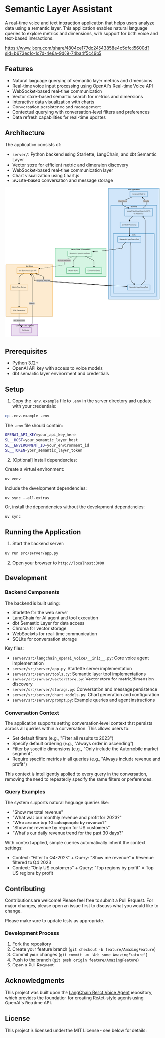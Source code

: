 # Semantic Layer Assistant

A real-time voice and text interaction application that helps users analyze data using a semantic layer. This application enables natural language queries to explore metrics and dimensions, with support for both voice and text-based interactions.

https://www.loom.com/share/4804ce177dc24543858e4c5dfcd5600d?sid=b673ec1c-1c7d-4e6a-9d69-74ba4f5c49b5

## Features

- Natural language querying of semantic layer metrics and dimensions
- Real-time voice input processing using OpenAI's Real-time Voice API
- WebSocket-based real-time communication
- Vector store-based semantic search for metrics and dimensions
- Interactive data visualization with charts
- Conversation persistence and management
- Contextual querying with conversation-level filters and preferences
- Data refresh capabilities for real-time updates

## Architecture

The application consists of:
- `server/`: Python backend using Starlette, LangChain, and dbt Semantic Layer
- Vector store for efficient metric and dimension discovery
- WebSocket-based real-time communication layer
- Chart visualization using Chart.js
- SQLite-based conversation and message storage

![Application Architecture](assets/diagram.png)

## Prerequisites

- Python 3.12+
- OpenAI API key with access to voice models
- dbt semantic layer environment and credentials

## Setup

1. Copy the `.env.example` file to `.env` in the server directory and update with your credentials:

```bash
cp .env.example .env
```

The `.env` file should contain:

```bash
OPENAI_API_KEY=your_api_key_here
SL__HOST=your_semantic_layer_host
SL__ENVIRONMENT_ID=your_environment_id
SL__TOKEN=your_semantic_layer_token
```

2. [Optional] Install dependencies:

Create a virtual environment:

```
uv venv
```

Include the development dependencies:
```
uv sync --all-extras
```

Or, install the dependencies without the development dependencies:

```
uv sync
```

## Running the Application

1. Start the backend server:
```bash
uv run src/server/app.py
```

2. Open your browser to `http://localhost:3000`

## Development

### Backend Components

The backend is built using:
- Starlette for the web server
- LangChain for AI agent and tool execution
- dbt Semantic Layer for data access
- Chroma for vector storage
- WebSockets for real-time communication
- SQLite for conversation storage

Key files:
- `server/src/langchain_openai_voice/__init__.py`: Core voice agent implementation
- `server/src/server/app.py`: Starlette server implementation
- `server/src/server/tools.py`: Semantic layer tool implementations
- `server/src/server/vectorstore.py`: Vector store for metric/dimension discovery
- `server/src/server/storage.py`: Conversation and message persistence
- `server/src/server/chart_models.py`: Chart generation and configuration
- `server/src/server/prompt.py`: Example queries and agent instructions

### Conversation Context

The application supports setting conversation-level context that persists across all queries within a conversation. This allows users to:

- Set default filters (e.g., "Filter all results to 2023")
- Specify default ordering (e.g., "Always order in ascending")
- Filter by specific dimensions (e.g., "Only include the Automobile market segment")
- Require specific metrics in all queries (e.g., "Always include revenue and profit")

This context is intelligently applied to every query in the conversation, removing the need to repeatedly specify the same filters or preferences.

### Query Examples

The system supports natural language queries like:
- "Show me total revenue"
- "What was our monthly revenue and profit for 2023?"
- "Who are our top 10 salespeople by revenue?"
- "Show me revenue by region for US customers"
- "What's our daily revenue trend for the past 30 days?"

With context applied, simple queries automatically inherit the context settings:
- Context: "Filter to Q4-2023" + Query: "Show me revenue" = Revenue filtered to Q4 2023
- Context: "Only US customers" + Query: "Top regions by profit" = Top US regions by profit

## Contributing

Contributions are welcome! Please feel free to submit a Pull Request. For major changes, please open an issue first to discuss what you would like to change.

Please make sure to update tests as appropriate.

### Development Process

1. Fork the repository
2. Create your feature branch (`git checkout -b feature/AmazingFeature`)
3. Commit your changes (`git commit -m 'Add some AmazingFeature'`)
4. Push to the branch (`git push origin feature/AmazingFeature`)
5. Open a Pull Request

## Acknowledgments

This project was built upon the [LangChain React Voice Agent](https://github.com/langchain-ai/react-voice-agent) repository, which provides the foundation for creating ReAct-style agents using OpenAI's Realtime API.

## License

This project is licensed under the MIT License - see below for details:
